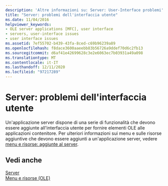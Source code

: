 ```yaml
---
description: 'Altre informazioni su: Server: User-Interface problemi'
title: "Server: problemi dell'interfaccia utente"
ms.date: 11/04/2016
helpviewer_keywords:
- OLE server applications [MFC], user interface
- servers, user-interface issues
- user interface issues
ms.assetid: 7ef55702-b439-43fa-8ced-c69b96239a89
ms.openlocfilehash: f8dace3600aaeebb83b56726a9ddef70d6c2fb13
ms.sourcegitcommit: d6af41e42699628c3e2e6063ec7b03931a49a098
ms.translationtype: MT
ms.contentlocale: it-IT
ms.lasthandoff: 12/11/2020
ms.locfileid: "97217289"
---
```

# <a name="servers-user-interface-issues"></a>Server: problemi dell'interfaccia utente

Un'applicazione server dispone di una serie di funzionalità che devono essere aggiunte all'interfaccia utente per fornire elementi OLE alle applicazioni contenitore. Per ulteriori informazioni sui menu e sulle risorse aggiuntive che devono essere aggiunti a un'applicazione server, vedere [menu e risorse: aggiunte al server](../mfc/menus-and-resources-server-additions.md).

## <a name="see-also"></a>Vedi anche

[Server](../mfc/servers.md)<br/>
[Menu e risorse (OLE)](../mfc/menus-and-resources-ole.md)
